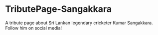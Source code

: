 # TributePage-Sangakkara
A tribute page about Sri Lankan legendary cricketer Kumar Sangakkara.
Follow him on social media!
